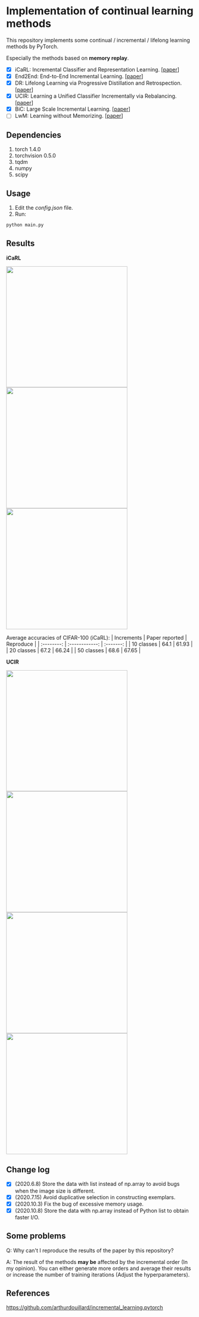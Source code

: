 # Implementation of continual learning methods
This repository implements some continual / incremental / lifelong learning methods by PyTorch.

Especially the methods based on **memory replay**.

- [x] iCaRL: Incremental Classifier and Representation Learning. [[paper](https://arxiv.org/abs/1611.07725)]
- [x] End2End: End-to-End Incremental Learning. [[paper](https://arxiv.org/abs/1807.09536)]
- [x] DR: Lifelong Learning via Progressive Distillation and Retrospection. [[paper](http://openaccess.thecvf.com/content_ECCV_2018/html/Saihui_Hou_Progressive_Lifelong_Learning_ECCV_2018_paper.html)]
- [x] UCIR: Learning a Unified Classifier Incrementally via Rebalancing. [[paper](https://openaccess.thecvf.com/content_CVPR_2019/html/Hou_Learning_a_Unified_Classifier_Incrementally_via_Rebalancing_CVPR_2019_paper.html)]
- [x] BiC: Large Scale Incremental Learning. [[paper](https://arxiv.org/abs/1905.13260)]
- [ ] LwM: Learning without Memorizing. [[paper](https://arxiv.org/abs/1811.08051)]

## Dependencies
1. torch 1.4.0
2. torchvision 0.5.0
3. tqdm
4. numpy
5. scipy

## Usage
1. Edit the *config.json* file.
2. Run:
```bash
python main.py
```

## Results
**iCaRL**

<img src="https://github.com/zhchuu/continual-learning-reproduce/blob/master/resources/iCaRL_cifar100_10.png" width = "325"/><img src="https://github.com/zhchuu/continual-learning-reproduce/blob/master/resources/iCaRL_cifar100_20.png" width = "325"/><img src="https://github.com/zhchuu/continual-learning-reproduce/blob/master/resources/iCaRL_cifar100_50.png" width = "325"/>

Average accuracies of CIFAR-100 (iCaRL):
| Increments | Paper reported | Reproduce |
| :--------: | :------------: | :-------: |
| 10 classes | 64.1           | 61.93     |
| 20 classes | 67.2           | 66.24     |
| 50 classes | 68.6           | 67.65     |

**UCIR**

<img src="https://github.com/zhchuu/continual-learning-reproduce/blob/master/resources/UCIR_CNN_cifar100_5.png" width = "325"/><img src="https://github.com/zhchuu/continual-learning-reproduce/blob/master/resources/UCIR_NCM_cifar100_5.png" width = "325"/><img src="https://github.com/zhchuu/continual-learning-reproduce/blob/master/resources/UCIR_CNN_cifar100_10.png" width = "325"/><img src="https://github.com/zhchuu/continual-learning-reproduce/blob/master/resources/UCIR_NCM_cifar100_10.png" width = "325"/>

## Change log
- [x] (2020.6.8) Store the data with list instead of np.array to avoid bugs when the image size is different.
- [x] (2020.7.15) Avoid duplicative selection in constructing exemplars.
- [x] (2020.10.3) Fix the bug of excessive memory usage.
- [x] (2020.10.8) Store the data with np.array instead of Python list to obtain faster I/O.

## Some problems
Q: Why can't I reproduce the results of the paper by this repository?

A: The result of the methods **may be** affected by the incremental order (In my opinion). You can either generate more orders and average their results or increase the number of training iterations (Adjust the hyperparameters).

## References
https://github.com/arthurdouillard/incremental_learning.pytorch
